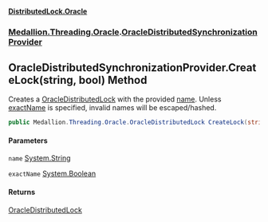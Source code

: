 #### [DistributedLock.Oracle](README.md 'README')
### [Medallion.Threading.Oracle](Medallion.Threading.Oracle.md 'Medallion.Threading.Oracle').[OracleDistributedSynchronizationProvider](OracleDistributedSynchronizationProvider.md 'Medallion.Threading.Oracle.OracleDistributedSynchronizationProvider')

## OracleDistributedSynchronizationProvider.CreateLock(string, bool) Method

Creates a [OracleDistributedLock](OracleDistributedLock.md 'Medallion.Threading.Oracle.OracleDistributedLock') with the provided [name](OracleDistributedSynchronizationProvider.CreateLock.7wcJ5e/hOrfQ/3Ylf2MDrw.md#Medallion.Threading.Oracle.OracleDistributedSynchronizationProvider.CreateLock(string,bool).name 'Medallion.Threading.Oracle.OracleDistributedSynchronizationProvider.CreateLock(string, bool).name'). Unless [exactName](OracleDistributedSynchronizationProvider.CreateLock.7wcJ5e/hOrfQ/3Ylf2MDrw.md#Medallion.Threading.Oracle.OracleDistributedSynchronizationProvider.CreateLock(string,bool).exactName 'Medallion.Threading.Oracle.OracleDistributedSynchronizationProvider.CreateLock(string, bool).exactName') 
is specified, invalid names will be escaped/hashed.

```csharp
public Medallion.Threading.Oracle.OracleDistributedLock CreateLock(string name, bool exactName=false);
```
#### Parameters

<a name='Medallion.Threading.Oracle.OracleDistributedSynchronizationProvider.CreateLock(string,bool).name'></a>

`name` [System.String](https://docs.microsoft.com/en-us/dotnet/api/System.String 'System.String')

<a name='Medallion.Threading.Oracle.OracleDistributedSynchronizationProvider.CreateLock(string,bool).exactName'></a>

`exactName` [System.Boolean](https://docs.microsoft.com/en-us/dotnet/api/System.Boolean 'System.Boolean')

#### Returns
[OracleDistributedLock](OracleDistributedLock.md 'Medallion.Threading.Oracle.OracleDistributedLock')